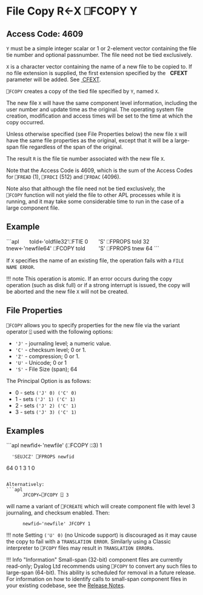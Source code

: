 <h1 class="heading"><span class="name">File Copy</span> <span class="command">R←X ⎕FCOPY Y</span></h1>

## Access Code: 4609

`Y` must be a simple integer scalar or 1 or 2-element vector containing the file tie number and optional passnumber. The file need not be tied exclusively.

`X` is a character vector containing the name of a new file to be copied to. If no file extension is supplied, the first extension specified by the   **CFEXT** parameter will be added. See [ CFEXT](../../../windows-installation-and-configuration-guide/configuration-parameters/configuration-parameters).

`⎕FCOPY` creates a copy of the tied file specified by `Y`, named `X`.

The new file `X` will have the same  component level information, including the user number and update time as the original. The operating system file creation, modification and access times will be set to the time at which the copy occurred.

Unless otherwise specified (see File Properties below) the new file `X` will have the same file properties as the original, except that it will be a large-span file regardless of the span of the original.

The result `R` is the file tie number associated with the new file `X`.

Note that the Access Code is 4609, which is the sum of the Access Codes for `⎕FREAD` (1), `⎕FRDCI` (512) and `⎕FRDAC` (4096).

Note also that although the file need not be tied exclusively, the `⎕FCOPY` function will not yield the file to other APL processes while it is running, and it may take some considerable time to run in the case of a large component file.

<h2 class="example">Example</h2>
```apl
      told←'oldfile32'⎕FTIE 0
      'S' ⎕FPROPS told
32
      tnew←'newfile64' ⎕FCOPY told
 
      'S' ⎕FPROPS tnew
64
```

If `X` specifies the name of an existing file, the operation fails with a `FILE NAME ERROR`.


!!! note
    This operation is atomic. If an error occurs during the copy operation (such as disk full) or if a strong interrupt is issued, the copy will be aborted and the new file `X` will not be created.

## File Properties

`⎕FCOPY` allows you to specify properties for the new file via the variant operator `⍠` used with the following options:

- `'J'` - journaling level; a numeric value.
- `'C'` - checksum level; 0 or 1.
- `'Z'` - compression; 0 or 1.
- `'U'` - Unicode; 0 or 1
- `'S'` - File Size (span); 64

The Principal Option is  as follows:

- 0 - sets `('J' 0) ('C' 0)`
- 1 - sets `('J' 1) ('C' 1)`
- 2 - sets `('J' 2) ('C' 1)`
- 3 - sets `('J' 3) ('C' 1)`

<h2 class="example">Examples</h2>
```apl
      newfid←'newfile' (⎕FCOPY ⍠3) 1

      'SEUJCZ' ⎕FPROPS newfid
64 0 1 3 1 0
```

Alternatively:
```apl
      JFCOPY←⎕FCOPY ⍠ 3
```

will name a variant of `⎕FCREATE` which will create component file with level 3 journaling, and checksum enabled. Then:
```apl
      newfid←'newfile' JFCOPY 1

```

!!! note
    Setting `('U' 0)` (no Unicode support) is discouraged as it may cause the copy to fail with a `TRANSLATION ERROR`. Similarly using a Classic interpreter to `⎕FCOPY` files may result in `TRANSLATION ERROR`s.

!!! Info "Information"
    Small-span (32-bit) component files are currently read-only; Dyalog Ltd recommends using `⎕FCOPY` to convert any such files to large-span (64-bit). This ability is scheduled for removal in a future release. For information on how to identify calls to small-span component files in your existing codebase, see the [Release Notes](../release-notes/announcements/deprecated-functionality.md).

